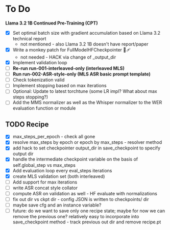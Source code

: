 # To Do

**Llama 3.2 1B Continued Pre-Training (CPT)**
- [x] Set optimal batch size with gradient accumulation based on Llama 3.2 technical report
    - not mentioned - also Llama 3.2 1B doesn't have report/paper
- [x] Write a monkey patch for FullModelHFCheckpointer 🙈🩹
    - not needed - HACK via change of _output_dir
- [x] Implement validation loop
- [ ] **Re-run run-001-interleaved-only (interleaved MLS)**
- [ ] **Run run-002-ASR-style-only (MLS ASR basic prompt template)**
- [ ] Check tokenization valid
- [ ] Implement stopping based on max iterations
- [ ] Optional: Update to latest torchtune (some LR impl? What about max steps stopping?)
- [ ] Add the MMS normalizer as well as the Whisper normalizer to the WER evaluation function or module

## TODO Recipe

- [x] max_steps_per_epoch -  check all gone
- [x] resolve max_steps by epoch or epoch by max_steps - resolver method
- [x] add hack to set checkpointer output_dir in save_checkpoint to specify output dir
- [x] handle the intermediate checkpoint variable on the basis of self.global_step vs max_steps
- [x] Add evaluation loop every eval_steps iterations
- [x] create MLS validation set (both interleaved)
- [ ] Add support for max iterations
- [ ] write ASR concat style collator
- [ ] compute ASR on validation as well - HF evaluate with normalizations
- [ ] fix out dir vs ckpt dir - config JSON is written to  checkpoints/ dir
- [ ] maybe save cfg and an instance variable?
- [ ] future: do we want to save only one recipe state; maybe for now we can remove the previous one?
              relatively easy to incorporate into save_checkpoint method - track previous out dir and
              remove recipe.pt
